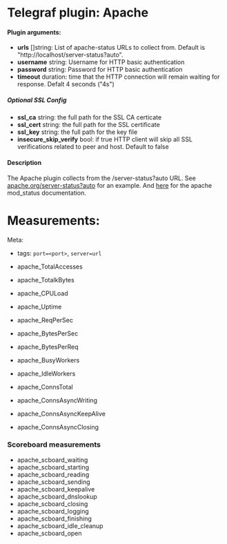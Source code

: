 # Telegraf plugin: Apache

#### Plugin arguments:
- **urls** []string: List of apache-status URLs to collect from. Default is "http://localhost/server-status?auto".
- **username** string: Username for HTTP basic authentication
- **password** string: Password for HTTP basic authentication
- **timeout** duration: time that the HTTP connection will remain waiting for response. Defalt 4 seconds ("4s")

##### Optional SSL Config

- **ssl_ca** string: the full path for the SSL CA certicate
- **ssl_cert** string: the full path for the SSL certificate
- **ssl_key** string: the full path for the key file
- **insecure_skip_verify** bool: if true HTTP client will skip all SSL verifications related to peer and host. Default to false

#### Description

The Apache plugin collects from the /server-status?auto URL. See
[apache.org/server-status?auto](http://www.apache.org/server-status?auto) for an
example. And
[here](http://httpd.apache.org/docs/2.2/mod/mod_status.html) for the apache
mod_status documentation.

# Measurements:

Meta:
- tags: `port=<port>`, `server=url`

- apache_TotalAccesses
- apache_TotalkBytes
- apache_CPULoad
- apache_Uptime
- apache_ReqPerSec
- apache_BytesPerSec
- apache_BytesPerReq
- apache_BusyWorkers
- apache_IdleWorkers
- apache_ConnsTotal
- apache_ConnsAsyncWriting
- apache_ConnsAsyncKeepAlive
- apache_ConnsAsyncClosing

### Scoreboard measurements

- apache_scboard_waiting
- apache_scboard_starting
- apache_scboard_reading
- apache_scboard_sending
- apache_scboard_keepalive
- apache_scboard_dnslookup
- apache_scboard_closing
- apache_scboard_logging
- apache_scboard_finishing
- apache_scboard_idle_cleanup
- apache_scboard_open
